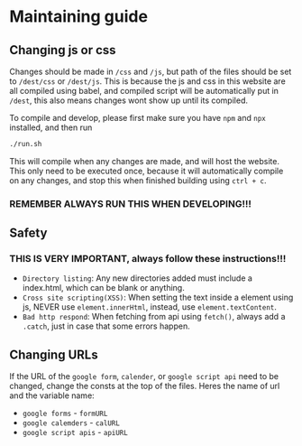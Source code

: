 
# Maintaining guide

## Changing js or css

Changes should be made in `/css` and `/js`, but path of the files should be set to `/dest/css` or `/dest/js`. This is because the js and css in this website are all compiled using babel, and compiled script will be automatically put in `/dest`, this also means changes wont show up until its compiled.

 To compile and develop, please first make sure you have `npm` and `npx` installed, and then run 
```sh
./run.sh
```
This will compile when any changes are made, and will host the website. This only need to be executed once, because it will automatically compile on any changes, and stop this when finished building using `ctrl + c`.

### REMEMBER ALWAYS RUN THIS WHEN DEVELOPING!!! 

## Safety
### THIS IS VERY IMPORTANT, always follow these instructions!!!
- `Directory listing`: Any new directories added must include a index.html, which can be blank or anything.
- `Cross site scripting(XSS)`: When setting the text inside a element using js, NEVER use `element.innerHtml`, instead, use `element.textContent`.
- `Bad http respond`: When fetching from api using `fetch()`, always add a `.catch`, just in case that some errors happen.

## Changing URLs
If the URL of the `google form`, `calender`, or `google script api` need to be changed, change the consts at the top of the files.
Heres the name of url and the variable name:
- `google forms` - `formURL`
- `google calemders` - `calURL`
- `google script apis` - `apiURL`